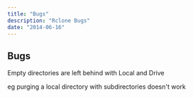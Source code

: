 ```yaml
---
title: "Bugs"
description: "Rclone Bugs"
date: "2014-06-16"
---
```


Bugs
----

Empty directories are left behind with Local and Drive

eg purging a local directory with subdirectories doesn't work


